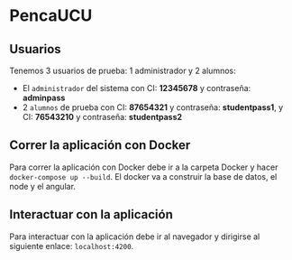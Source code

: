 # PencaUCU
## Usuarios
Tenemos 3 usuarios de prueba: 1 administrador y 2 alumnos: 
- El `administrador` del sistema con CI: **12345678** y contraseña: **adminpass**
- 2 `alumnos` de prueba con CI: **87654321** y contraseña: **studentpass1**, y CI: **76543210** y contraseña: **studentpass2**

## Correr la aplicación con Docker
Para correr la aplicación con Docker debe ir a la carpeta Docker y hacer `docker-compose up --build`.
El docker va a construir la base de datos, el node y el angular.

## Interactuar con la aplicación
Para interactuar con la aplicación debe ir al navegador y dirigirse al siguiente enlace: `localhost:4200`.
